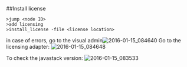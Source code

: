 ##Install license

```
>jump <node ID>
>add licensing
>install_license -file <license location>

```

in case of errors, go to the visual admin![2016-01-15_084640](http://git.eu.ngahr.com/uploads/joseenriquep/wikihenry/00f8b52320/2016-01-15_084640.png)
Go to the licensing adapter:
![2016-01-15_084648](http://git.eu.ngahr.com/uploads/joseenriquep/wikihenry/8ceb0da94e/2016-01-15_084648.png)

To check the javastack version:
![2016-01-15_083533](http://git.eu.ngahr.com/uploads/joseenriquep/wikihenry/26bcfcba48/2016-01-15_083533.png)
